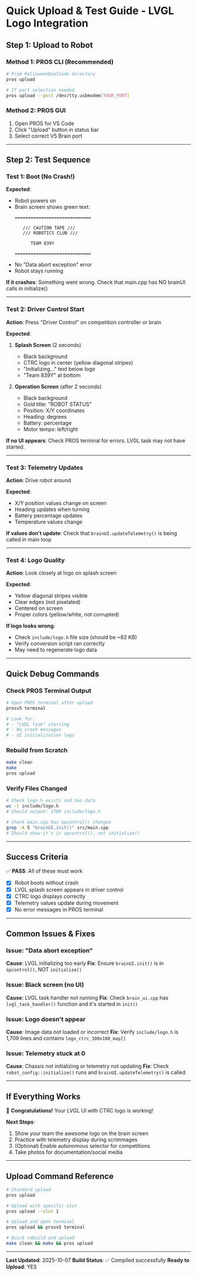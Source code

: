 # Quick Upload & Test Guide - LVGL Logo Integration

## Step 1: Upload to Robot

### Method 1: PROS CLI (Recommended)
```bash
# From HalloweenQualCode directory
pros upload

# If port selection needed
pros upload --port /dev/tty.usbmodem[YOUR_PORT]
```

### Method 2: PROS GUI
1. Open PROS for VS Code
2. Click "Upload" button in status bar
3. Select correct V5 Brain port

---

## Step 2: Test Sequence

### Test 1: Boot (No Crash!)
**Expected**:
- Robot powers on
- Brain screen shows green text:
  ```
  =============================

     /// CAUTION TAPE ///
     /// ROBOTICS CLUB ///

        TEAM 839Y

  =============================
  ```
- No "Data abort exception" error
- Robot stays running

**If it crashes**: Something went wrong. Check that main.cpp has NO brainUI calls in initialize()

---

### Test 2: Driver Control Start
**Action**: Press "Driver Control" on competition controller or brain

**Expected**:
1. **Splash Screen** (2 seconds)
   - Black background
   - CTRC logo in center (yellow diagonal stripes)
   - "Initializing..." text below logo
   - "Team 839Y" at bottom

2. **Operation Screen** (after 2 seconds)
   - Black background
   - Gold title: "ROBOT STATUS"
   - Position: X/Y coordinates
   - Heading: degrees
   - Battery: percentage
   - Motor temps: left/right

**If no UI appears**: Check PROS terminal for errors. LVGL task may not have started.

---

### Test 3: Telemetry Updates
**Action**: Drive robot around

**Expected**:
- X/Y position values change on screen
- Heading updates when turning
- Battery percentage updates
- Temperature values change

**If values don't update**: Check that `brainUI.updateTelemetry()` is being called in main loop

---

### Test 4: Logo Quality
**Action**: Look closely at logo on splash screen

**Expected**:
- Yellow diagonal stripes visible
- Clear edges (not pixelated)
- Centered on screen
- Proper colors (yellow/white, not corrupted)

**If logo looks wrong**:
- Check `include/logo.h` file size (should be ~82 KB)
- Verify conversion script ran correctly
- May need to regenerate logo data

---

## Quick Debug Commands

### Check PROS Terminal Output
```bash
# Open PROS terminal after upload
prosv5 terminal

# Look for:
# - "LVGL Task" starting
# - No crash messages
# - UI initialization logs
```

### Rebuild from Scratch
```bash
make clean
make
pros upload
```

### Verify Files Changed
```bash
# Check logo.h exists and has data
wc -l include/logo.h
# Should output: 1709 include/logo.h

# Check main.cpp has opcontrol() changes
grep -A 5 "brainUI.init()" src/main.cpp
# Should show it's in opcontrol(), not initialize()
```

---

## Success Criteria

✅ **PASS**: All of these must work
- [x] Robot boots without crash
- [x] LVGL splash screen appears in driver control
- [x] CTRC logo displays correctly
- [x] Telemetry values update during movement
- [x] No error messages in PROS terminal

---

## Common Issues & Fixes

### Issue: "Data abort exception"
**Cause**: LVGL initializing too early
**Fix**: Ensure `brainUI.init()` is in `opcontrol()`, NOT `initialize()`

### Issue: Black screen (no UI)
**Cause**: LVGL task handler not running
**Fix**: Check `brain_ui.cpp` has `lvgl_task_handler()` function and it's started in `init()`

### Issue: Logo doesn't appear
**Cause**: Image data not loaded or incorrect
**Fix**: Verify `include/logo.h` is 1,709 lines and contains `logo_ctrc_100x100_map[]`

### Issue: Telemetry stuck at 0
**Cause**: Chassis not initializing or telemetry not updating
**Fix**: Check `robot_config::initialize()` runs and `brainUI.updateTelemetry()` is called

---

## If Everything Works

🎉 **Congratulations!** Your LVGL UI with CTRC logo is working!

**Next Steps**:
1. Show your team the awesome logo on the brain screen
2. Practice with telemetry display during scrimmages
3. (Optional) Enable autonomous selector for competitions
4. Take photos for documentation/social media

---

## Upload Command Reference

```bash
# Standard upload
pros upload

# Upload with specific slot
pros upload --slot 1

# Upload and open terminal
pros upload && prosv5 terminal

# Quick rebuild and upload
make clean && make && pros upload
```

---

**Last Updated**: 2025-10-07
**Build Status**: ✅ Compiled successfully
**Ready to Upload**: YES
